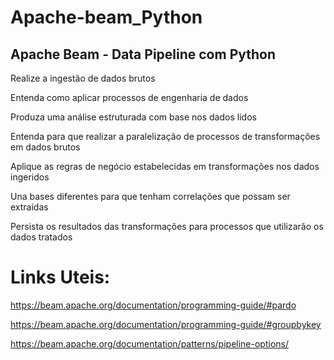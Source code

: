 # Apache-beam_Python
## Apache Beam - Data Pipeline com Python

Realize a ingestão de dados brutos

Entenda como aplicar processos de engenharia de dados

Produza uma análise estruturada com base nos dados lidos

Entenda para que realizar a paralelização de processos de transformações em dados brutos

Aplique as regras de negócio estabelecidas em transformações nos dados ingeridos

Una bases diferentes para que tenham correlações que possam ser extraídas

Persista os resultados das transformações para processos que utilizarão os dados tratados

# Links Uteis:
https://beam.apache.org/documentation/programming-guide/#pardo

https://beam.apache.org/documentation/programming-guide/#groupbykey

https://beam.apache.org/documentation/patterns/pipeline-options/
